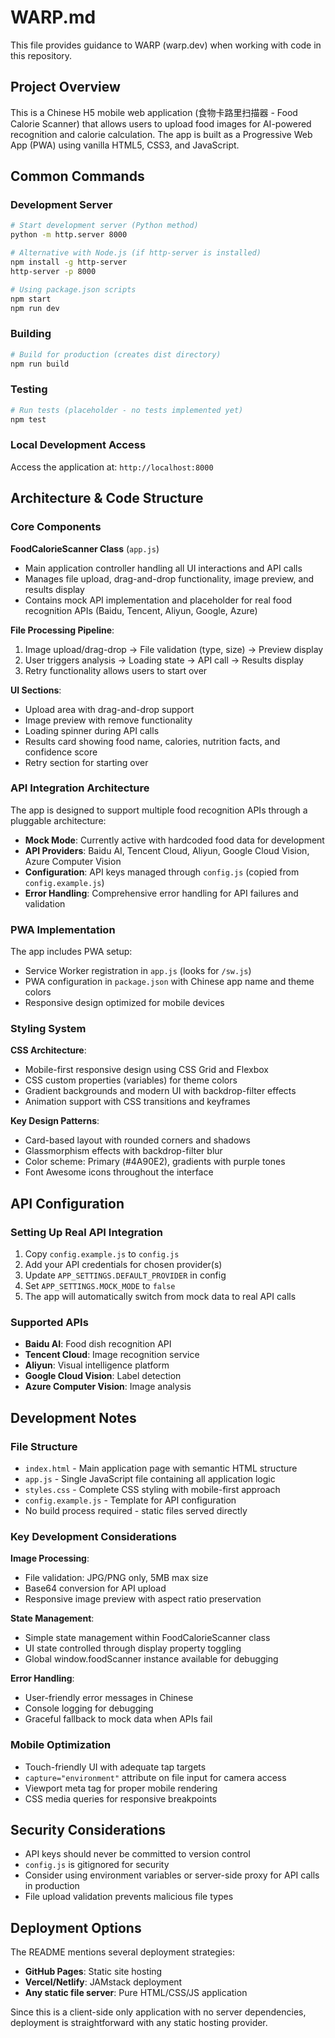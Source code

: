 # WARP.md

This file provides guidance to WARP (warp.dev) when working with code in this repository.

## Project Overview

This is a Chinese H5 mobile web application (食物卡路里扫描器 - Food Calorie Scanner) that allows users to upload food images for AI-powered recognition and calorie calculation. The app is built as a Progressive Web App (PWA) using vanilla HTML5, CSS3, and JavaScript.

## Common Commands

### Development Server
```bash
# Start development server (Python method)
python -m http.server 8000

# Alternative with Node.js (if http-server is installed)
npm install -g http-server
http-server -p 8000

# Using package.json scripts
npm start
npm run dev
```

### Building
```bash
# Build for production (creates dist directory)
npm run build
```

### Testing
```bash
# Run tests (placeholder - no tests implemented yet)
npm test
```

### Local Development Access
Access the application at: `http://localhost:8000`

## Architecture & Code Structure

### Core Components

**FoodCalorieScanner Class** (`app.js`)
- Main application controller handling all UI interactions and API calls
- Manages file upload, drag-and-drop functionality, image preview, and results display
- Contains mock API implementation and placeholder for real food recognition APIs (Baidu, Tencent, Aliyun, Google, Azure)

**File Processing Pipeline**:
1. Image upload/drag-drop → File validation (type, size) → Preview display
2. User triggers analysis → Loading state → API call → Results display
3. Retry functionality allows users to start over

**UI Sections**:
- Upload area with drag-and-drop support
- Image preview with remove functionality  
- Loading spinner during API calls
- Results card showing food name, calories, nutrition facts, and confidence score
- Retry section for starting over

### API Integration Architecture

The app is designed to support multiple food recognition APIs through a pluggable architecture:

- **Mock Mode**: Currently active with hardcoded food data for development
- **API Providers**: Baidu AI, Tencent Cloud, Aliyun, Google Cloud Vision, Azure Computer Vision
- **Configuration**: API keys managed through `config.js` (copied from `config.example.js`)
- **Error Handling**: Comprehensive error handling for API failures and validation

### PWA Implementation

The app includes PWA setup:
- Service Worker registration in `app.js` (looks for `/sw.js`)
- PWA configuration in `package.json` with Chinese app name and theme colors
- Responsive design optimized for mobile devices

### Styling System

**CSS Architecture**:
- Mobile-first responsive design using CSS Grid and Flexbox
- CSS custom properties (variables) for theme colors
- Gradient backgrounds and modern UI with backdrop-filter effects
- Animation support with CSS transitions and keyframes

**Key Design Patterns**:
- Card-based layout with rounded corners and shadows
- Glassmorphism effects with backdrop-filter blur
- Color scheme: Primary (#4A90E2), gradients with purple tones
- Font Awesome icons throughout the interface

## API Configuration

### Setting Up Real API Integration

1. Copy `config.example.js` to `config.js`
2. Add your API credentials for chosen provider(s)
3. Update `APP_SETTINGS.DEFAULT_PROVIDER` in config
4. Set `APP_SETTINGS.MOCK_MODE` to `false`
5. The app will automatically switch from mock data to real API calls

### Supported APIs
- **Baidu AI**: Food dish recognition API
- **Tencent Cloud**: Image recognition service  
- **Aliyun**: Visual intelligence platform
- **Google Cloud Vision**: Label detection
- **Azure Computer Vision**: Image analysis

## Development Notes

### File Structure
- `index.html` - Main application page with semantic HTML structure
- `app.js` - Single JavaScript file containing all application logic
- `styles.css` - Complete CSS styling with mobile-first approach
- `config.example.js` - Template for API configuration
- No build process required - static files served directly

### Key Development Considerations

**Image Processing**:
- File validation: JPG/PNG only, 5MB max size
- Base64 conversion for API upload
- Responsive image preview with aspect ratio preservation

**State Management**:
- Simple state management within FoodCalorieScanner class
- UI state controlled through display property toggling
- Global window.foodScanner instance available for debugging

**Error Handling**:
- User-friendly error messages in Chinese
- Console logging for debugging
- Graceful fallback to mock data when APIs fail

### Mobile Optimization
- Touch-friendly UI with adequate tap targets
- `capture="environment"` attribute on file input for camera access
- Viewport meta tag for proper mobile rendering
- CSS media queries for responsive breakpoints

## Security Considerations

- API keys should never be committed to version control
- `config.js` is gitignored for security
- Consider using environment variables or server-side proxy for API calls in production
- File upload validation prevents malicious file types

## Deployment Options

The README mentions several deployment strategies:
- **GitHub Pages**: Static site hosting
- **Vercel/Netlify**: JAMstack deployment
- **Any static file server**: Pure HTML/CSS/JS application

Since this is a client-side only application with no server dependencies, deployment is straightforward with any static hosting provider.
